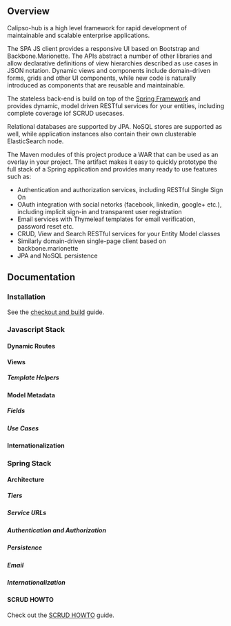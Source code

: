 
## Overview

Calipso-hub is a high level framework for rapid development of maintainable and scalable enterprise applications. 

The SPA JS client provides a responsive UI based on Bootstrap and Backbone.Marionette. The APIs abstract a number of other libraries and allow declarative definitions of view hierarchies described as use cases in JSON notation. Dynamic views and components include domain-driven forms, grids and other UI components, while new code is naturally introduced as components that are reusable and maintainable.

The stateless back-end is build on top of the [Spring Framework](https://projects.spring.io/spring-framework/) and provides dynamic, model driven RESTful services for your entities, including complete coverage iof SCRUD usecases.

Relational databases are supported by JPA. NoSQL stores are supported as well, while application instances also contain their own clusterable ElasticSearch node.

The Maven modules of this project produce a WAR that can be used as an overlay in your project. The artifact makes it easy to quickly prototype the full stack of a Spring application and provides many ready to use features such as:

 - Authentication and authorization services, including RESTful Single Sign On
 - OAuth integration with social netorks (facebook, linkedin, google+ etc.), including implicit sign-in and transparent user registration
 - Email services with Thymeleaf templates for email verification, password reset etc.
 - CRUD, View and Search RESTful services for your Entity Model classes
 - Similarly domain-driven single-page client based on backbone.marionette
 - JPA and NoSQL persistence

## Documentation

### Installation

See the [checkout and build](docs/checkout_and_build.md) guide.

### Javascript Stack

#### Dynamic Routes

#### Views

##### Template Helpers

#### Model Metadata

##### Fields

##### Use Cases

#### Internationalization

### Spring Stack

#### Architecture

##### Tiers

##### Service URLs

##### Authentication and Authorization

##### Persistence

##### Email

##### Internationalization

#### SCRUD HOWTO

Check out the [SCRUD HOWTO](docs/scrud_howto.md) guide.

